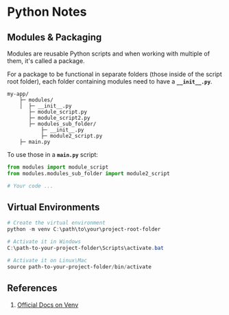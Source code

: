 # Python Notes

## Modules & Packaging

Modules are reusable Python scripts and when working with multiple of them, it's called a package.

For a package to be functional in separate folders (those inside of the script root folder), each folder containing modules need to have a **`__init__.py`**.

```text
my-app/
	├─ modules/
	│  ├─ __init__.py
	   ├─ module_script.py
	   ├─ module_script2.py
	   ├─ modules_sub_folder/
		   ├─ __init__.py
		   ├─ module2_script.py
	├─ main.py
```

To use those in a **`main.py`** script:

```python
from modules import module_script
from modules.modules_sub_folder import module2_script

# Your code ... 
```

## Virtual Environments

```powershell
# Create the virtual environment
python -m venv C:\path\to\your\project-root-folder

# Activate it in Windows
C:\path-to-your-project-folder\Scripts\activate.bat

# Activate it on Linux\Mac
source path-to-your-project-folder/bin/activate
```



## References
1. [Official Docs on Venv](https://docs.python.org/3/library/venv.html)